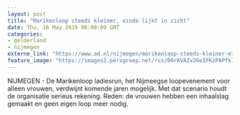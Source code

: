 ```yaml
---
layout: post
title: "Marikenloop steeds kleiner, einde lijkt in zicht"
date: Thu, 16 May 2019 06:00:09 GMT
categories: 
- gelderland 
- nijmegen 
externe_link: "https://www.ad.nl/nijmegen/marikenloop-steeds-kleiner-einde-lijkt-in-zicht~a558ec51/"
feature_image: "https://images2.persgroep.net/rcs/D0rKVAZv26eIFKzPAPfkI9i_vNg/diocontent/106430238/_fitwidth/400/?appId=21791a8992982cd8da851550a453bd7f&quality=0.7"
---
```


NIJMEGEN - De Marikenloop ladiesrun, het Nijmeegse loopevenement voor alleen vrouwen,  verdwijnt komende jaren mogelijk. Met dat scenario houdt de organisatie serieus rekening.  Reden: de vrouwen hebben een inhaalslag gemaakt  en geen eigen loop meer nodig.
